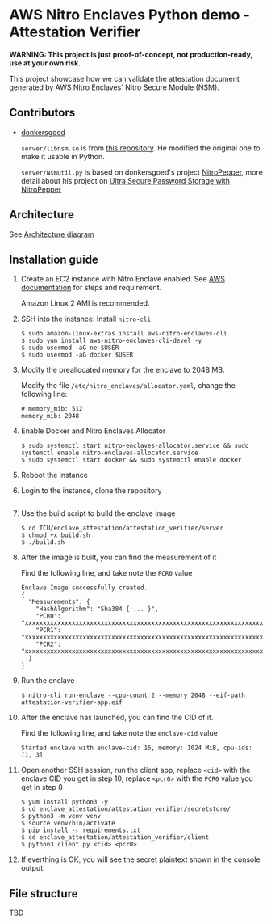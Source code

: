 
# AWS Nitro Enclaves Python demo - Attestation Verifier

**WARNING: This project is just proof-of-concept, not production-ready, use at your own risk.**

This project showcase how we can validate the attestation document generated by AWS Nitro Enclaves' Nitro Secure Module (NSM).

## Contributors

- [donkersgoed](https://github.com/donkersgoed)

   `server/libnsm.so` is from [this repository](https://github.com/donkersgoed/aws-nitro-enclaves-nsm-api/commit/112a450082d108bf466ca57e687beaaeff19db4a). He modified the original one to make it usable in Python.

   `server/NsmUtil.py` is based on donkersgoed's project [NitroPepper](https://github.com/donkersgoed/nitropepper-enclave-app), more detail about his project on [Ultra Secure Password Storage with NitroPepper](https://www.sentiatechblog.com/ultra-secure-password-storage-with-nitropepper)

## Architecture

See [Architecture diagram](./docs/architecture.md)

## Installation guide

1. Create an EC2 instance with Nitro Enclave enabled. See [AWS documentation](https://docs.aws.amazon.com/enclaves/latest/user/create-enclave.html) for steps and requirement.

   Amazon Linux 2 AMI is recommended.

1. SSH into the instance. Install `nitro-cli`

   ```
   $ sudo amazon-linux-extras install aws-nitro-enclaves-cli
   $ sudo yum install aws-nitro-enclaves-cli-devel -y
   $ sudo usermod -aG ne $USER
   $ sudo usermod -aG docker $USER
   ```

1. Modify the preallocated memory for the enclave to 2048 MB.

   Modify the file `/etc/nitro_enclaves/allocator.yaml`, change the following line:

   ```
   # memory_mib: 512
   memory_mib: 2048
   ```

1. Enable Docker and Nitro Enclaves Allocator

   ```
   $ sudo systemctl start nitro-enclaves-allocator.service && sudo systemctl enable nitro-enclaves-allocator.service
   $ sudo systemctl start docker && sudo systemctl enable docker
   ```

1. Reboot the instance

1. Login to the instance, clone the repository

   ```
   ```

1. Use the build script to build the enclave image

   ```
   $ cd TCU/enclave_attestation/attestation_verifier/server
   $ chmod +x build.sh
   $ ./build.sh
   ```

1. After the image is built, you can find the measurement of it

   Find the following line, and take note the `PCR0` value

   ```
   Enclave Image successfully created.
   {
     "Measurements": {
       "HashAlgorithm": "Sha384 { ... }",
       "PCR0": "xxxxxxxxxxxxxxxxxxxxxxxxxxxxxxxxxxxxxxxxxxxxxxxxxxxxxxxxxxxxxxxxxxxxxxxxxxxxxxxxxxxxxxxxxxxxxxxx",
       "PCR1": "xxxxxxxxxxxxxxxxxxxxxxxxxxxxxxxxxxxxxxxxxxxxxxxxxxxxxxxxxxxxxxxxxxxxxxxxxxxxxxxxxxxxxxxxxxxxxxxx",
       "PCR2": "xxxxxxxxxxxxxxxxxxxxxxxxxxxxxxxxxxxxxxxxxxxxxxxxxxxxxxxxxxxxxxxxxxxxxxxxxxxxxxxxxxxxxxxxxxxxxxxx"
     }
   }
   ```

1. Run the enclave

   ```
   $ nitro-cli run-enclave --cpu-count 2 --memory 2048 --eif-path attestation-verifier-app.eif
   ```

1. After the enclave has launched, you can find the CID of it.

   Find the following line, and take note the `enclave-cid` value

   ```
   Started enclave with enclave-cid: 16, memory: 1024 MiB, cpu-ids: [1, 3]
   ```



1. Open another SSH session, run the client app, replace `<cid>` with the enclave CID you get in step 10, replace `<pcr0>` with the `PCR0` value you get in step 8

   ```
   $ yum install python3 -y
   $ cd enclave_attestation/attestation_verifier/secretstore/
   $ python3 -m venv venv
   $ source venv/bin/activate
   $ pip install -r requirements.txt
   $ cd enclave_attestation/attestation_verifier/client
   $ python3 client.py <cid> <pcr0>
   ```

1. If everthing is OK, you will see the secret plaintext shown in the console output.

## File structure

TBD